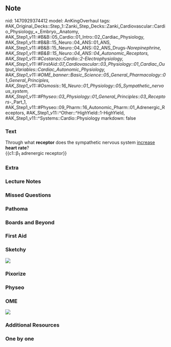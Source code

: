 ## Note
nid: 1470929374412
model: AnKingOverhaul
tags: #AK_Original_Decks::Step_1::Zanki_Step_Decks::Zanki_Cardiovascular::Cardio_Physiology_+_Embryo,_Anatomy, #AK_Step1_v11::#B&B::05_Cardio::01_Intro::02_Cardiac_Physiology, #AK_Step1_v11::#B&B::15_Neuro::04_ANS::01_ANS, #AK_Step1_v11::#B&B::15_Neuro::04_ANS::02_ANS_Drugs-_Norepinephrine, #AK_Step1_v11::#B&B::15_Neuro::04_ANS::04_Autonomic_Receptors, #AK_Step1_v11::#Costanzo::Cardio::2-Electrophysiology, #AK_Step1_v11::#FirstAid::07_Cardiovascular::03_Physiology::01_Cardiac_Output_Variables::Cardiac_Autonomic_Physiology, #AK_Step1_v11::#OME_banner::Basic_Science::05_General_Pharmacology::01_General_Principles, #AK_Step1_v11::#Osmosis::16_Neuro::01_Physiology::05_Sympathetic_nervous_system, #AK_Step1_v11::#Physeo::03_Physiology::01_General_Principles::03_Receptors_-_Part_1, #AK_Step1_v11::#Physeo::09_Pharm::16_Autonomic_Pharm::01_Adrenergic_Receptors, #AK_Step1_v11::^Other::^HighYield::1-HighYield, #AK_Step1_v11::^Systems::Cardio::Physiology
markdown: false

### Text
<div>
  Through what <b>receptor</b> does the sympathetic nervous system
  <u>increase</u> <b>heart</b> <b>rate</b>?
</div>
<div>
  {{c1::β<sub>1</sub> adrenergic receptor}}
</div>

### Extra


### Lecture Notes


### Missed Questions


### Pathoma


### Boards and Beyond


### First Aid


### Sketchy
<img src="paste-ccab03d31db4b0536f6b0a4d180d652cbdde07f2.jpg">

### Pixorize


### Physeo


### OME
<div class="ome-widget">
  <a href=
  "https://onlinemeded.org/spa/general-pharmacology/general-principles/acquire?ref=anki">
  <img src="_OME_AnkiFlashcards_Lesson_2.png"></a>
</div>

### Additional Resources


### One by one

